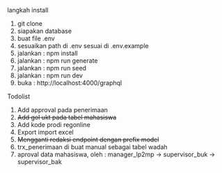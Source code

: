 langkah install

1. git clone
2. siapakan database
3. buat file .env
4. sesuaikan path di .env sesuai di .env.example
5. jalankan : npm install
6. jalankan : npm run generate
7. jalankan : npm run seed
8. jalankan : npm run dev
9. buka : http://localhost:4000/graphql

Todolist

1. Add approval pada penerimaan
2. ~~Add gol ukt pada tabel mahasiswa~~
3. Add kode prodi regonline
4. Export import excel
5. ~~Mengganti redaksi endpoint dengan prefix model~~
6. trx_penerimaan di buat manual sebagai tabel wadah
7. aproval data mahasiswa, oleh : manager_lp2mp -> supervisor_buk -> supervisor_bak
